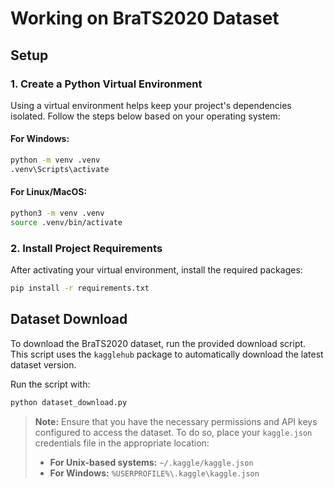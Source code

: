 # Working on BraTS2020 Dataset

## Setup

### 1. Create a Python Virtual Environment

Using a virtual environment helps keep your project's dependencies isolated. Follow the steps below based on your operating system:

#### For Windows:
```bash
python -m venv .venv
.venv\Scripts\activate
```

#### For Linux/MacOS:
```bash
python3 -m venv .venv
source .venv/bin/activate
```

### 2. Install Project Requirements

After activating your virtual environment, install the required packages:

```bash
pip install -r requirements.txt
```

## Dataset Download

To download the BraTS2020 dataset, run the provided download script. This script uses the `kagglehub` package to automatically download the latest dataset version.

Run the script with:

```bash
python dataset_download.py
```

> **Note:** Ensure that you have the necessary permissions and API keys configured to access the dataset. To do so, place your `kaggle.json` credentials file in the appropriate location:  
> - **For Unix-based systems:** `~/.kaggle/kaggle.json`  
> - **For Windows:** `%USERPROFILE%\.kaggle\kaggle.json`
